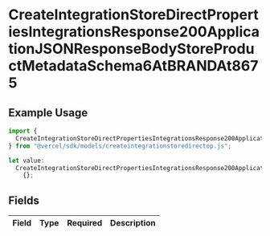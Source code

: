 # CreateIntegrationStoreDirectPropertiesIntegrationsResponse200ApplicationJSONResponseBodyStoreProductMetadataSchema6AtBRANDAt8675

## Example Usage

```typescript
import {
  CreateIntegrationStoreDirectPropertiesIntegrationsResponse200ApplicationJSONResponseBodyStoreProductMetadataSchema6AtBRANDAt8675,
} from "@vercel/sdk/models/createintegrationstoredirectop.js";

let value:
  CreateIntegrationStoreDirectPropertiesIntegrationsResponse200ApplicationJSONResponseBodyStoreProductMetadataSchema6AtBRANDAt8675 =
    {};
```

## Fields

| Field       | Type        | Required    | Description |
| ----------- | ----------- | ----------- | ----------- |